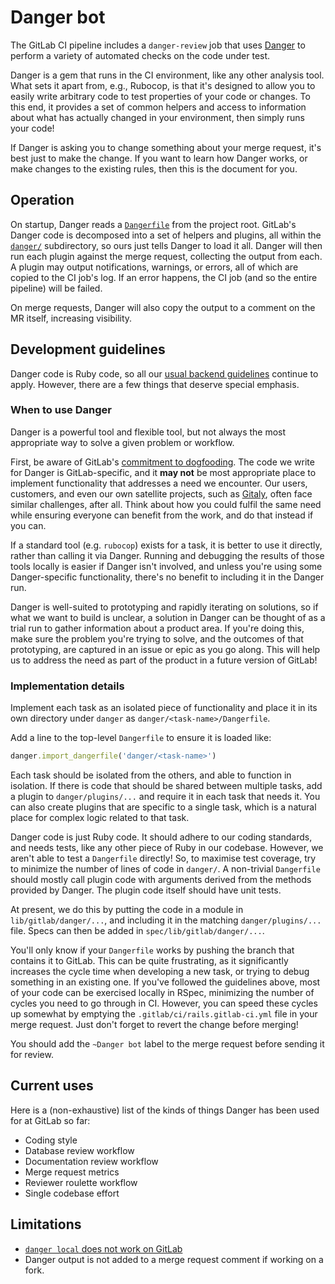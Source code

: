 # Danger bot

The GitLab CI pipeline includes a `danger-review` job that uses [Danger](https://github.com/danger/danger)
to perform a variety of automated checks on the code under test.

Danger is a gem that runs in the CI environment, like any other analysis tool.
What sets it apart from, e.g., Rubocop, is that it's designed to allow you to
easily write arbitrary code to test properties of your code or changes. To this
end, it provides a set of common helpers and access to information about what
has actually changed in your environment, then simply runs your code!

If Danger is asking you to change something about your merge request, it's best
just to make the change. If you want to learn how Danger works, or make changes
to the existing rules, then this is the document for you.

## Operation

On startup, Danger reads a [`Dangerfile`](https://gitlab.com/gitlab-org/gitlab-ce/blob/master/Dangerfile)
from the project root. GitLab's Danger code is decomposed into a set of helpers
and plugins, all within the [`danger/`](https://gitlab.com/gitlab-org/gitlab-ce/tree/master/danger/)
subdirectory, so ours just tells Danger to load it all. Danger will then run
each plugin against the merge request, collecting the output from each. A plugin
may output notifications, warnings, or errors, all of which are copied to the
CI job's log. If an error happens, the CI job (and so the entire pipeline) will
be failed.

On merge requests, Danger will also copy the output to a comment on the MR
itself, increasing visibility.

## Development guidelines

Danger code is Ruby code, so all our [usual backend guidelines](README.md#backend-guides)
continue to apply. However, there are a few things that deserve special emphasis.

### When to use Danger

Danger is a powerful tool and flexible tool, but not always the most appropriate
way to solve a given problem or workflow.

First, be aware of GitLab's [commitment to dogfooding](https://about.gitlab.com/handbook/engineering/#dogfooding).
The code we write for Danger is GitLab-specific, and it **may not** be most
appropriate place to implement functionality that addresses a need we encounter.
Our users, customers, and even our own satellite projects, such as [Gitaly](https://gitlab.com/gitlab-org/gitaly),
often face similar challenges, after all. Think about how you could fulfil the
same need while ensuring everyone can benefit from the work, and do that instead
if you can.

If a standard tool (e.g. `rubocop`) exists for a task, it is better to use it
directly, rather than calling it via Danger. Running and debugging the results
of those tools locally is easier if Danger isn't involved, and unless you're
using some Danger-specific functionality, there's no benefit to including it in
the Danger run.

Danger is well-suited to prototyping and rapidly iterating on solutions, so if
what we want to build is unclear, a solution in Danger can be thought of as a
trial run to gather information about a product area. If you're doing this, make
sure the problem you're trying to solve, and the outcomes of that prototyping,
are captured in an issue or epic as you go along. This will help us to address
the need as part of the product in a future version of GitLab!

### Implementation details

Implement each task as an isolated piece of functionality and place it in its
own directory under `danger` as `danger/<task-name>/Dangerfile`.

Add a line to the top-level `Dangerfile` to ensure it is loaded like:

```ruby
danger.import_dangerfile('danger/<task-name>')
```

Each task should be isolated from the others, and able to function in isolation.
If there is code that should be shared between multiple tasks, add a plugin to
`danger/plugins/...` and require it in each task that needs it. You can also
create plugins that are specific to a single task, which is a natural place for
complex logic related to that task.

Danger code is just Ruby code. It should adhere to our coding standards, and
needs tests, like any other piece of Ruby in our codebase. However, we aren't
able to test a `Dangerfile` directly! So, to maximise test coverage, try to
minimize the number of lines of code in `danger/`. A non-trivial `Dangerfile`
should mostly call plugin code with arguments derived from the methods provided
by Danger. The plugin code itself should have unit tests.

At present, we do this by putting the code in a module in `lib/gitlab/danger/...`,
and including it in the matching `danger/plugins/...` file. Specs can then be
added in `spec/lib/gitlab/danger/...`.

You'll only know if your `Dangerfile` works by pushing the branch that contains
it to GitLab. This can be quite frustrating, as it significantly increases the
cycle time when developing a new task, or trying to debug something in an
existing one. If you've followed the guidelines above, most of your code can
be exercised locally in RSpec, minimizing the number of cycles you need to go
through in CI. However, you can speed these cycles up somewhat by emptying the
`.gitlab/ci/rails.gitlab-ci.yml` file in your merge request. Just don't forget
to revert the change before merging!

You should add the `~Danger bot` label to the merge request before sending it
for review.

## Current uses

Here is a (non-exhaustive) list of the kinds of things Danger has been used for
at GitLab so far:

- Coding style
- Database review workflow
- Documentation review workflow
- Merge request metrics
- Reviewer roulette workflow
- Single codebase effort

## Limitations

- [`danger local` does not work on GitLab](https://github.com/danger/danger/issues/458)
- Danger output is not added to a merge request comment if working on a fork.
